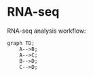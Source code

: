 # RNA-seq

RNA-seq analysis workflow:

```mermaid
graph TD;
    A-->B;
    A-->C;
    B-->D;
    C-->D;
```


